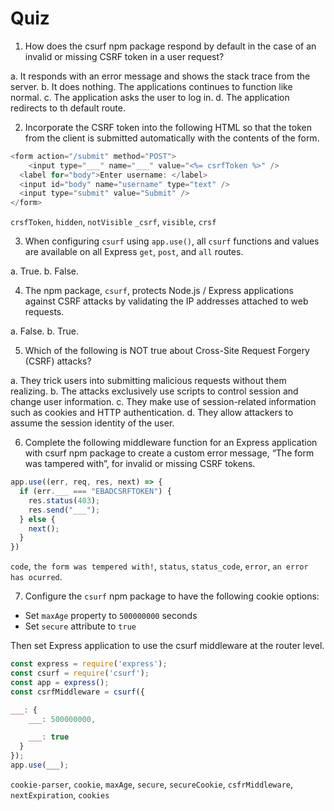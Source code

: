 # Quiz

1. How does the csurf npm package respond by default in the case of an invalid or missing CSRF token in a user request?

a. It responds with an error message and shows the stack trace from the server.
b. It does nothing. The applications continues to function like normal.
c. The application asks the user to log in.
d. The application redirects to th default route.

2. Incorporate the CSRF token into the following HTML so that the token from the client is submitted automatically with the contents of the form.

```js
<form action="/submit" method="POST">
    <input type="___" name="___" value="<%= csrfToken %>" />
  <label for="body">Enter username: </label>
  <input id="body" name="username" type="text" />
  <input type="submit" value="Submit" />
</form>
```

`crsfToken`, `hidden`, `notVisible` `_csrf`, `visible`, `crsf`

3. When configuring `csurf` using `app.use()`, all `csurf` functions and values are available on all Express `get`, `post`, and `all` routes.

a. True.
b. False.

4. The npm package, `csurf`, protects Node.js / Express applications against CSRF attacks by validating the IP addresses attached to web requests.

a. False.
b. True.

5. Which of the following is NOT true about Cross-Site Request Forgery (CSRF) attacks?

a. They trick users into submitting malicious requests without them realizing.
b. The attacks exclusively use scripts to control session and change user information.
c. They make use of session-related information such as cookies and HTTP authentication.
d. They allow attackers to assume the session identity of the user.

6. Complete the following middleware function for an Express application with csurf npm package to create a custom error message, “The form was tampered with”, for invalid or missing CSRF tokens.

```js
app.use((err, req, res, next) => {
  if (err.___ === "EBADCSRFTOKEN") {
    res.status(403);
    res.send("___");
  } else {
    next();
  }
})
```

`code`, `the form was tempered with!`, `status`, `status_code`, `error`, `an error has ocurred`.

7. Configure the `csurf` npm package to have the following cookie options:

  - Set `maxAge` property to `500000000` seconds
  - Set `secure` attribute to `true`

Then set Express application to use the csurf middleware at the router level.

```js
const express = require('express');
const csurf = require('csurf');
const app = express();
const csrfMiddleware = csurf({

___: {
    ___: 500000000,

    ___: true
  }
});
app.use(___);
```

`cookie-parser`, `cookie`, `maxAge`, `secure`, `secureCookie`, `csfrMiddleware`, `nextExpiration`, `cookies`
